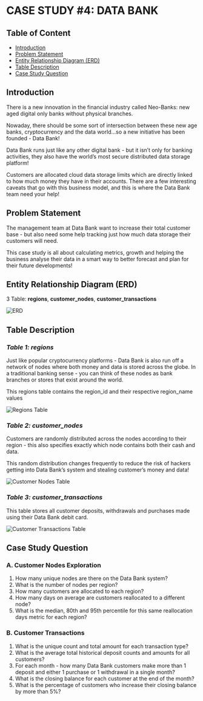 # CASE STUDY #4: DATA BANK
## Table of Content
* [Introduction](#introduction)
* [Problem Statement](#problem-statement)
* [Entity Relationship Diagram (ERD)](#erd)
* [Table Description](#table-description)
* [Case Study Question](#case-question)
## Introduction <a class = 'anchor' id = 'introduction'></a>
There is a new innovation in the financial industry called Neo-Banks: new aged digital only banks without physical branches.

Nowaday, there should be some sort of intersection between these new age banks, cryptocurrency and the data world…so a new initiative has been founded - Data Bank!

Data Bank runs just like any other digital bank - but it isn’t only for banking activities, they also have the world’s most secure distributed data storage platform!

Customers are allocated cloud data storage limits which are directly linked to how much money they have in their accounts. There are a few interesting caveats that go with this business model, and this is where the Data Bank team need your help!
## Problem Statement <a class = 'anchor' id = 'problem-statement'></a>
The management team at Data Bank want to increase their total customer base - but also need some help tracking just how much data storage their customers will need.

This case study is all about calculating metrics, growth and helping the business analyse their data in a smart way to better forecast and plan for their future developments!
## Entity Relationship Diagram (ERD) <a class = 'anchor' id = 'erd'></a>
3 Table: **regions**, **customer_nodes**, **customer_transactions**

![ERD](https://github.com/truonglearncode/SQL-Casestudy/blob/main/Case%20study%204:%20Data%20Bank/Entity%20Relationship%20Diagram%20(ERD).png)

## Table Description <a class = 'anchor' id = 'table-description'></a>
### *Table 1: regions*
Just like popular cryptocurrency platforms - Data Bank is also run off a network of nodes where both money and data is stored across the globe. In a traditional banking sense - you can think of these nodes as bank branches or stores that exist around the world.

This regions table contains the region_id and their respective region_name values

![Regions Table](https://github.com/truonglearncode/SQL-Casestudy/blob/main/Case%20study%204%3A%20Data%20Bank/Regions%20Table.png)

### *Table 2: customer_nodes*
Customers are randomly distributed across the nodes according to their region - this also specifies exactly which node contains both their cash and data.

This random distribution changes frequently to reduce the risk of hackers getting into Data Bank’s system and stealing customer’s money and data!

![Customer Nodes Table](https://github.com/truonglearncode/SQL-Casestudy/blob/main/Case%20study%204%3A%20Data%20Bank/Customer%20Nodes%20Table.png)

### *Table 3: customer_transactions*
This table stores all customer deposits, withdrawals and purchases made using their Data Bank debit card.

![Customer Transactions Table](https://github.com/truonglearncode/SQL-Casestudy/blob/main/Case%20study%204%3A%20Data%20Bank/Customer%20Transactions%20Table.png)

## Case Study Question <a class = 'anchor' id = 'case-question'></a>
### A. Customer Nodes Exploration
1. How many unique nodes are there on the Data Bank system?
2. What is the number of nodes per region?
3. How many customers are allocated to each region?
4. How many days on average are customers reallocated to a different node?
5. What is the median, 80th and 95th percentile for this same reallocation days metric for each region?
### B. Customer Transactions
1. What is the unique count and total amount for each transaction type?
2. What is the average total historical deposit counts and amounts for all customers?
3. For each month - how many Data Bank customers make more than 1 deposit and either 1 purchase or 1 withdrawal in a single month?
4. What is the closing balance for each customer at the end of the month?
5. What is the percentage of customers who increase their closing balance by more than 5%?
